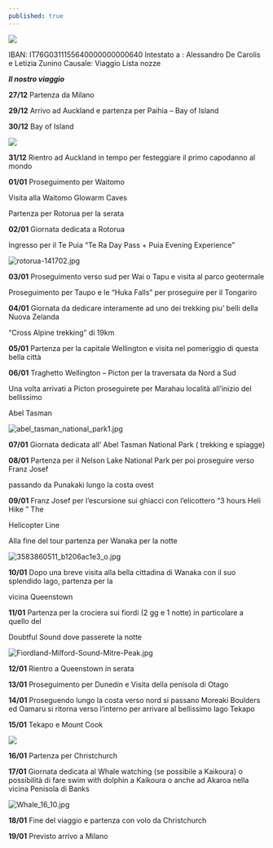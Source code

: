 ```yaml
---
published: true
---
```

![]({{site.baseurl}}/images/Foto%201%2B2.bmp)

IBAN: IT76G0311155640000000000640
Intestato a : Alessandro De Carolis e Letizia Zunino
Causale: Viaggio Lista nozze

_**Il nostro viaggio**_

									     
**27/12** Partenza da Milano

**29/12** Arrivo ad Auckland e partenza per Paihia – Bay of Island

**30/12** Bay of Island

![]({{site.baseurl}}/images/bay-of-islands-urupukapuka-island.jpg)

**31/12** Rientro ad Auckland in tempo per festeggiare il primo capodanno al mondo

**01/01** Proseguimento per Waitomo

Visita alla Waitomo Glowarm Caves
                
Partenza per Rotorua per la serata
                
**02/01** Giornata dedicata a Rotorua

Ingresso per il Te Puia  “Te Ra Day Pass +  Puia Evening Experience”

![rotorua-141702.jpg]({{site.baseurl}}/images/rotorua-141702.jpg)
                
**03/01** Proseguimento verso sud per Wai o Tapu e visita al  parco geotermale

Proseguimento per  Taupo  e le “Huka Falls” per proseguire per il Tongariro
                
**04/01** Giornata da dedicare interamente ad uno dei trekking  piu’ belli della Nuova Zelanda

“Cross Alpine trekking” di  19km
                
**05/01** Partenza per la capitale  Wellington e visita nel pomeriggio di questa bella città

**06/01** Traghetto Wellington – Picton per la  traversata da Nord a Sud

Una volta arrivati a Picton proseguirete per Marahau località all’inizio del bellissimo 		        

Abel Tasman

![abel_tasman_national_park1.jpg]({{site.baseurl}}/images/abel_tasman_national_park1.jpg)

**07/01** Giornata dedicata all’ Abel Tasman National Park ( trekking e spiagge)

**08/01** Partenza per il  Nelson Lake National Park per poi proseguire verso Franz Josef 			

passando da Punakaki lungo la costa ovest

**09/01** Franz Josef per l’escursione sui ghiacci con l’elicottero  “3 hours Heli Hike ” The 			

Helicopter Line 

Alla fine del tour partenza per Wanaka per la notte

![3583860511_b1206ac1e3_o.jpg]({{site.baseurl}}/images/3583860511_b1206ac1e3_o.jpg)

**10/01** Dopo una breve visita alla bella cittadina di Wanaka con il suo splendido lago, partenza per la 

vicina Queenstown

**11/01** Partenza per la crociera sui fiordi (2 gg e 1 notte) in particolare a quello del  			

Doubtful Sound dove passerete la notte

![Fiordland-Milford-Sound-Mitre-Peak.jpg]({{site.baseurl}}/images/Fiordland-Milford-Sound-Mitre-Peak.jpg)

**12/01**	Rientro a Queenstown in serata

**13/01**	Proseguimento per Dunedin e Visita della penisola di Otago

**14/01**	Proseguendo lungo la costa verso nord si passano Moreaki Boulders ed Oamaru si ritorna verso l’interno per arrivare al bellissimo lago Tekapo

**15/01**	Tekapo e Mount Cook

![]({{site.baseurl}}/images/Tekapo.jpg)

**16/01**	Partenza per Christchurch

**17/01**	Giornata dedicata al Whale watching (se possibile a Kaikoura) o possibilità di fare swim with dolphin a Kaikoura o anche ad  Akaroa nella vicina Penisola di Banks

![Whale_16_10.jpg]({{site.baseurl}}/images/Whale_16_10.jpg)

**18/01**	Fine del viaggio e partenza con volo da Christchurch 

**19/01**	Previsto arrivo a Milano
